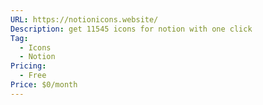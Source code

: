 ```yaml
---
URL: https://notionicons.website/
Description: get 11545 icons for notion with one click
Tag:
  - Icons
  - Notion
Pricing:
  - Free
Price: $0/month
---
```

